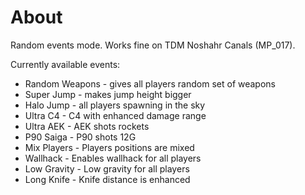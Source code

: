 # About
Random events mode. Works fine on TDM Noshahr Canals (MP_017). 

Currently available events:
* Random Weapons - gives all players random set of weapons
* Super Jump - makes jump height bigger
* Halo Jump - all players spawning in the sky
* Ultra C4 - C4 with enhanced damage range
* Ultra AEK - AEK shots rockets
* P90 Saiga - P90 shots 12G
* Mix Players - Players positions are mixed
* Wallhack - Enables wallhack for all players
* Low Gravity - Low gravity for all players
* Long Knife - Knife distance is enhanced